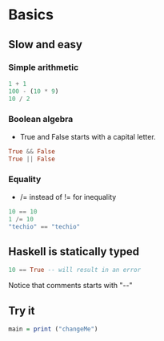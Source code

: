 # Basics

## Slow and easy

### Simple arithmetic

```haskell
1 + 1
100 - (10 * 9)
10 / 2
```

### Boolean algebra

* True and False starts with a capital letter.
```haskell
True && False
True || False
```

### Equality
* /= instead of != for inequality
```haskell
10 == 10
1 /= 10
"techio" == "techio"
```

## Haskell is statically typed
```haskell
10 == True -- will result in an error
```

Notice that comments starts with "--"

## Try it

```haskell runnable
main = print ("changeMe")
```


